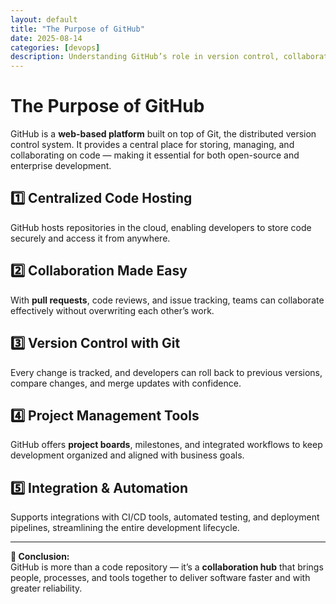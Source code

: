 ```yaml
---
layout: default
title: "The Purpose of GitHub"
date: 2025-08-14
categories: [devops]
description: Understanding GitHub’s role in version control, collaboration, and modern software development.
---
```


# The Purpose of GitHub

GitHub is a **web-based platform** built on top of Git, the distributed version control system. It provides a central place for storing, managing, and collaborating on code — making it essential for both open-source and enterprise development.

## 1️⃣ Centralized Code Hosting
GitHub hosts repositories in the cloud, enabling developers to store code securely and access it from anywhere.

## 2️⃣ Collaboration Made Easy
With **pull requests**, code reviews, and issue tracking, teams can collaborate effectively without overwriting each other’s work.

## 3️⃣ Version Control with Git
Every change is tracked, and developers can roll back to previous versions, compare changes, and merge updates with confidence.

## 4️⃣ Project Management Tools
GitHub offers **project boards**, milestones, and integrated workflows to keep development organized and aligned with business goals.

## 5️⃣ Integration & Automation
Supports integrations with CI/CD tools, automated testing, and deployment pipelines, streamlining the entire development lifecycle.

---

**📌 Conclusion:**  
GitHub is more than a code repository — it’s a **collaboration hub** that brings people, processes, and tools together to deliver software faster and with greater reliability.
